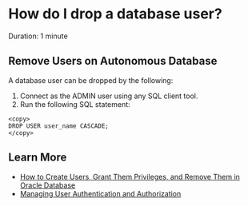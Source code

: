 # How do I drop a database user?
Duration: 1 minute

## Remove Users on Autonomous Database

A database user can be dropped by the following:

1. Connect as the ADMIN user using any SQL client tool.
2. Run the following SQL statement:
```
<copy>
DROP USER user_name CASCADE;
</copy>
```

## Learn More

* [How to Create Users, Grant Them Privileges, and Remove Them in Oracle Database](https://blogs.oracle.com/sql/post/how-to-create-users-grant-them-privileges-and-remove-them-in-oracle-database)
* [Managing User Authentication and Authorization](https://docs.oracle.com/en/database/oracle/oracle-database/21/dbseg/part_1.html)
